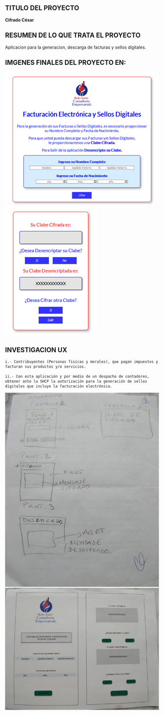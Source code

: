 ## TITULO DEL PROYECTO
**Cifrado César**

## RESUMEN DE LO QUE TRATA EL PROYECTO
Aplicacion para la generacion, descarga de facturas y sellos digitales.

## IMGENES FINALES DEL PROYECTO EN:
<img src='src/imgs/Cipher_H1.png'>
<img src='src/imgs/Cipher_H2.png'>


## INVESTIGACION UX
    i.- Contribuyentes (Personas fisicas y morales), que pagan impuestos y facturan sus productos y/o servicios.

    ii.- Con esta aplicación y por medio de un despacho de contadores, obtener ante la SHCP la autorización para la generación de sellos digitales que incluye la facturación electrónica.

<img src= 'https://github.com/EstherManrique/CDMX009-cipher/blob/master/src/imgs/Primer_Protipo.jpeg'>

<img src= 'https://github.com/EstherManrique/CDMX009-cipher/blob/master/src/imgs/Prototipo_final.jpeg'>

